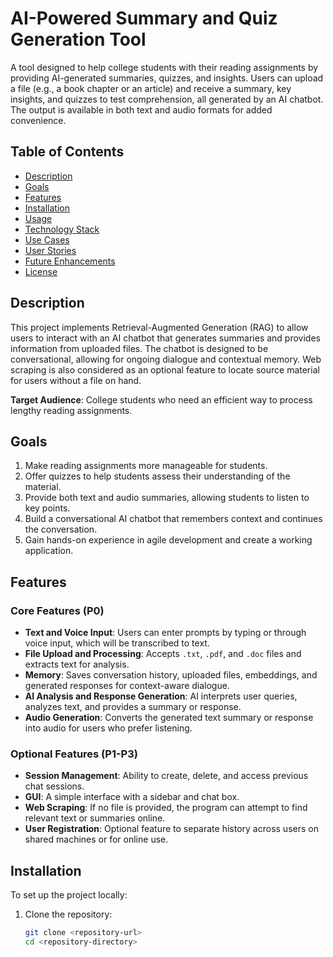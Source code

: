 # AI-Powered Summary and Quiz Generation Tool

A tool designed to help college students with their reading assignments by providing AI-generated summaries, quizzes, and insights. Users can upload a file (e.g., a book chapter or an article) and receive a summary, key insights, and quizzes to test comprehension, all generated by an AI chatbot. The output is available in both text and audio formats for added convenience.

## Table of Contents
- [Description](#description)
- [Goals](#goals)
- [Features](#features)
- [Installation](#installation)
- [Usage](#usage)
- [Technology Stack](#technology-stack)
- [Use Cases](#use-cases)
- [User Stories](#user-stories)
- [Future Enhancements](#future-enhancements)
- [License](#license)

## Description

This project implements Retrieval-Augmented Generation (RAG) to allow users to interact with an AI chatbot that generates summaries and provides information from uploaded files. The chatbot is designed to be conversational, allowing for ongoing dialogue and contextual memory. Web scraping is also considered as an optional feature to locate source material for users without a file on hand.

**Target Audience**: College students who need an efficient way to process lengthy reading assignments.

## Goals

1. Make reading assignments more manageable for students.
2. Offer quizzes to help students assess their understanding of the material.
3. Provide both text and audio summaries, allowing students to listen to key points.
4. Build a conversational AI chatbot that remembers context and continues the conversation.
5. Gain hands-on experience in agile development and create a working application.

## Features

### Core Features (P0)
- **Text and Voice Input**: Users can enter prompts by typing or through voice input, which will be transcribed to text.
- **File Upload and Processing**: Accepts `.txt`, `.pdf`, and `.doc` files and extracts text for analysis.
- **Memory**: Saves conversation history, uploaded files, embeddings, and generated responses for context-aware dialogue.
- **AI Analysis and Response Generation**: AI interprets user queries, analyzes text, and provides a summary or response.
- **Audio Generation**: Converts the generated text summary or response into audio for users who prefer listening.

### Optional Features (P1-P3)
- **Session Management**: Ability to create, delete, and access previous chat sessions.
- **GUI**: A simple interface with a sidebar and chat box.
- **Web Scraping**: If no file is provided, the program can attempt to find relevant text or summaries online.
- **User Registration**: Optional feature to separate history across users on shared machines or for online use.

## Installation

To set up the project locally:

1. Clone the repository:
   ```bash
   git clone <repository-url>
   cd <repository-directory>
